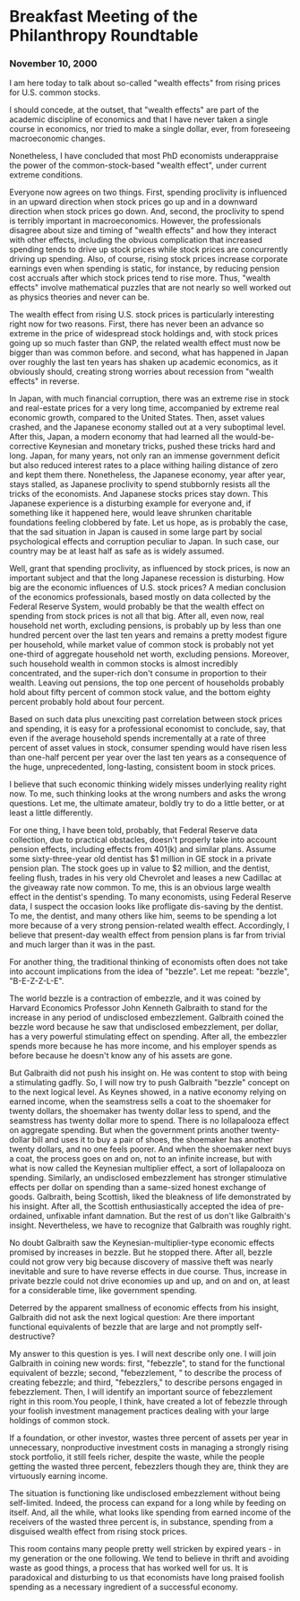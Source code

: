 # Breakfast Meeting of the Philanthropy Roundtable
### November 10, 2000

I am here today to talk about so-called "wealth effects" from rising prices for U.S. common stocks.

I should concede, at the outset, that "wealth effects" are part of the academic discipline of economics and that I have never taken a single course in economics, nor tried to make a single dollar, ever, from foreseeing macroeconomic changes.

Nonetheless, I have concluded that most PhD economists underappraise the power of the common-stock-based "wealth effect", under current extreme conditions.

Everyone now agrees on two things. First, spending proclivity is influenced in an upward direction when stock prices go up and in a downward direction when stock prices go down. And, second, the proclivity to spend is terribly important in macroeconomics. However, the professionals disagree about size and timing of "wealth effects" and how they interact with other effects, including the obvious complication that increased spending tends to drive up stock prices while stock prices are concurrently driving up spending. Also, of course, rising stock prices increase corporate earnings even when spending is static, for instance, by reducing pension cost accruals after which stock prices tend to rise more. Thus, "wealth effects" involve mathematical puzzles that are not nearly so well worked out as physics theories and never can be.

The wealth effect from rising U.S. stock prices is particularly interesting right now for two reasons. First, there has never been an advance so extreme in the price of widespread stock holdings and, with stock prices going up so much faster than GNP, the related wealth effect must now be bigger than was common before. and second, what has happened in Japan over roughly the last ten years has shaken up academic economics, as it obviously should, creating strong worries about recession from "wealth effects" in reverse.

In Japan, with much financial corruption, there was an extreme rise in stock and real-estate prices for a very long time, accompanied by extreme real economic growth, compared to the United States. Then, asset values crashed, and the Japanese economy stalled out at a very suboptimal level. After this, Japan, a modern economy that had learned all the would-be-corrective Keynesian and monetary tricks, pushed these tricks hard and long. Japan, for many years, not only ran an immense government deficit but also reduced interest rates to a place withing hailing distance of zero and kept them there. Nonetheless, the Japanese economy, year after year, stays stalled, as Japanese proclivity to spend stubbornly resists all the tricks of the economists. And Japanese stocks prices stay down. This Japanese experience is a disturbing example for everyone and, if something like it happened here, would leave shrunken charitable foundations feeling clobbered by fate. Let us hope, as is probably the case, that the sad situation in Japan is caused in some large part by social psychological effects and corruption peculiar to Japan. In such case, our country may be at least half as safe as is widely assumed.

Well, grant that spending proclivity, as influenced by stock prices, is now an important subject and that the long Japanese recession is disturbing. How big are the economic influences of U.S. stock prices? A median conclusion of the economics professionals, based mostly on data collected by the Federal Reserve System, would probably be that the wealth effect on spending from stock prices is not all that big. After all, even now, real household net worth, excluding pensions, is probably up by less than one hundred percent over the last ten years and remains a pretty modest figure per household, while market value of common stock is probably not yet one-third of aggregate household net worth, excluding pensions. Moreover, such household wealth in common stocks is almost incredibly concentrated, and the super-rich don't consume in proportion to their wealth. Leaving out pensions, the top one percent of households probably hold about fifty percent of common stock value, and the bottom eighty percent probably hold about four percent.

Based on such data plus unexciting past correlation between stock prices and spending, it is easy for a professional economist to conclude, say, that even if the average household spends incrementally at a rate of three percent of asset values in stock, consumer spending would have risen less than one-half percent per year over the last ten years as a consequence of the huge, unprecedented, long-lasting, consistent boom in stock prices.

I believe that such economic thinking widely misses underlying reality right now. To me, such thinking looks at the wrong numbers and asks the wrong questions. Let me, the ultimate amateur, boldly try to do a little better, or at least a little differently.

For one thing, I have been told, probably, that Federal Reserve data collection, due to practical obstacles, doesn't properly take into account pension effects, including effects from 401(k) and similar plans. Assume some sixty-three-year old dentist has $1 million in GE stock in a private pension plan. The stock goes up in value to $2 million, and the dentist, feeling flush, trades in his very old Chevrolet and leases a new Cadillac at the giveaway rate now common. To me, this is an obvious large wealth effect in the dentist's spending. To many economists, using Federal Reserve data, I suspect the occasion looks like profligate dis-saving by the dentist. To me, the dentist, and many others like him, seems to be spending a lot more because of a very strong pension-related wealth effect. Accordingly, I believe that present-day wealth effect from pension plans is far from trivial and much larger than it was in the past.

For another thing, the traditional thinking of economists often does not take into account implications from the idea of "bezzle". Let me repeat: "bezzle", "B-E-Z-Z-L-E".

The world bezzle is a contraction of embezzle, and it was coined by Harvard Economics Professor John Kenneth Galbraith to stand for the increase in any period of undisclosed embezzlement. Galbraith coined the bezzle word  because he saw that undisclosed embezzlement, per dollar, has a very powerful stimulating effect on spending. After all, the embezzler spends more because he has more income, and his employer spends as before because he doesn't know any of his assets are gone.

But Galbraith did not push his insight on.  He was content to stop with being a stimulating gadfly. So, I will now try to push Galbraith "bezzle" concept on to the next logical level. As Keynes showed, in a native economy relying on earned income, when the seamstress sells a coat to the shoemaker for twenty dollars, the shoemaker has twenty dollar less to spend, and the seamstress has twenty dollar more to spend. There is no lollapalooza effect on aggregate spending. But when the government prints another twenty-dollar bill and uses it to buy a pair of shoes, the shoemaker has another twenty dollars, and no one feels poorer. And when the shoemaker next buys a coat, the process goes on and on, not to an infinite increase, but with what is now called the Keynesian multiplier effect, a sort of lollapalooza on spending. Similarly, an undisclosed embezzlement has stronger stimulative effects per dollar on spending than a same-sized honest exchange of goods. Galbraith, being Scottish, liked the bleakness of life demonstrated by his insight. After all, the Scottish enthusiastically  accepted the idea of pre-ordained, unfixable infant damnation. But the rest of us don't like Galbraith's insight. Nevertheless, we have to recognize that Galbraith was roughly right.

No doubt Galbraith saw the Keynesian-multiplier-type economic effects promised by increases in bezzle. But he stopped there. After all, bezzle could not grow very big because discovery of massive theft  was nearly inevitable and sure to have reverse effects in due course. Thus, increase in private bezzle could not drive economies up and up, and on and on, at least for a considerable time, like government spending. 

Deterred by the apparent smallness of economic effects from his insight, Galbraith did not ask  the next logical question: Are there important functional equivalents of bezzle that are large and not promptly self-destructive?

My answer to this question is yes. I will next describe only one. I will join Galbraith in coining new words: first, "febezzle", to stand for the functional equivalent of bezzle; second, "febezzlement, " to describe the process of creating febezzle; and third, "febezzlers," to describe persons engaged in febezzlement. Then, I will identify an important source of febezzlement right in this room.You people, I think, have created a lot of febezzle through your foolish investment management practices dealing with your large holdings of common stock.

If a foundation, or other investor, wastes three percent of assets per year in unnecessary, nonproductive investment costs in managing a strongly rising stock portfolio, it still feels richer, despite the waste, while the people getting the wasted three percent, febezzlers though they are, think they are virtuously earning income.

The situation is functioning like undisclosed embezzlement without being self-limited. Indeed, the process can expand for a long while by feeding on itself. And, all the while, what looks like spending from earned income of the receivers of the wasted three percent is, in substance, spending from a disguised wealth effect from rising stock prices.

This room contains many people pretty well stricken by expired years - in my generation or the one following. We tend to believe in thrift and avoiding waste as good things, a process that has worked well for us. It is paradoxical and disturbing to us that economists have long praised foolish spending as a necessary ingredient of a successful economy.